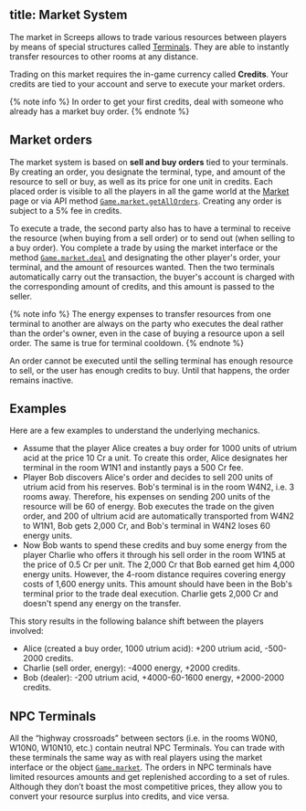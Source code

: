 title: Market System
---

The market in Screeps allows to trade various resources between players by means of special structures called [Terminals](/api/#StructureTerminal). They are able to instantly transfer resources to other rooms at any distance.

Trading on this market requires the in-game currency called **Credits**. Your credits are tied to your account and serve to execute your market orders.

{% note info %}
In order to get your first credits, deal with someone who already has a market buy order.
{% endnote %}

## Market orders

The market system is based on **sell and buy orders** tied to your terminals. By creating an order, you designate the terminal, type, and amount of the resource to sell or buy, as well as its price for one unit in credits. Each placed order is visible to all the players in all the game world at the [Market](https://screeps.com/a/#!/market) page or via API method [`Game.market.getAllOrders`](/api/#Game.market.getAllOrders). Creating any order is subject to a 5% fee in credits.

To execute a trade, the second party also has to have a terminal to receive the resource (when buying from a sell order) or to send out (when selling to a buy order). You complete a trade by using the market interface or the method [`Game.market.deal`](/api/#Game.market.deal) and designating the other player's order, your terminal, and the amount of resources wanted. Then the two terminals automatically carry out the transaction, the buyer's account is charged with the corresponding amount of credits, and this amount is passed to the seller.

{% note info %}
The energy expenses to transfer resources from one terminal to another are always on the party who executes the deal rather than the order's owner, even in the case of buying a resource upon a sell order. The same is true for terminal cooldown.
{% endnote %}

An order cannot be executed until the selling terminal has enough resource to sell, or the user has enough credits to buy. Until that happens, the order remains inactive.

## Examples

Here are a few examples to understand the underlying mechanics.

*   Assume that the player Alice creates a buy order for 1000 units of utrium acid at the price 10 Cr a unit. To create this order, Alice designates her terminal in the room W1N1 and instantly pays a 500 Cr fee.
*   Player Bob discovers Alice's order and decides to sell 200 units of utrium acid from his reserves. Bob's terminal is in the room W4N2, i.e. 3 rooms away. Therefore, his expenses on sending 200 units of the resource will be 60 of energy. Bob executes the trade on the given order, and 200 of ultrium acid are automatically transported from W4N2 to W1N1, Bob gets 2,000 Cr, and Bob's terminal in W4N2 loses 60 energy units.
*   Now Bob wants to spend these credits and buy some energy from the player Charlie who offers it through his sell order in the room W1N5 at the price of 0.5 Cr per unit. The 2,000 Cr that Bob earned get him 4,000 energy units. However, the 4-room distance requires covering energy costs of 1,600 energy units. This amount should have been in the Bob's terminal prior to the trade deal execution. Charlie gets 2,000 Cr and doesn't spend any energy on the transfer.

This story results in the following balance shift between the players involved:

*   Alice (created a buy order, 1000 utrium acid): +200 utrium acid, -500-2000 credits.
*   Charlie (sell order, energy): -4000 energy, +2000 credits.
*   Bob (dealer): -200 utrium acid, +4000-60-1600 energy, +2000-2000 credits.

## NPC Terminals

All the “highway crossroads” between sectors (i.e. in the rooms W0N0, W10N0, W10N10, etc.) contain neutral NPC Terminals. You can trade with these terminals the same way as with real players using the market interface or the object [`Game.market`](/api/#Game.market). The orders in NPC terminals have limited resources amounts and get replenished according to a set of rules. Although they don’t boast the most competitive prices, they allow you to convert your resource surplus into credits, and vice versa.

